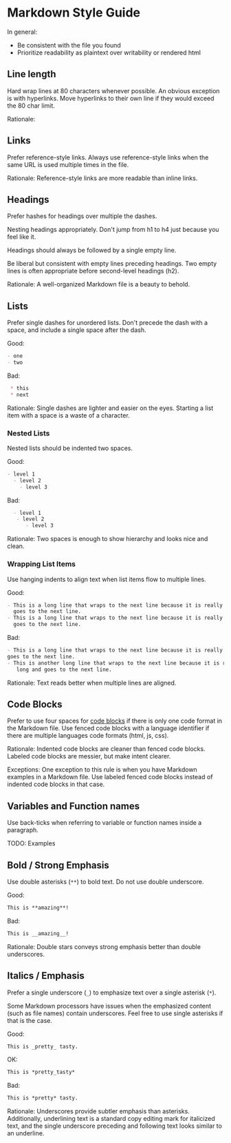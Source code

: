 # Markdown Style Guide

In general:

- Be consistent with the file you found
- Prioritize readability as plaintext over writability or rendered html


## Line length

Hard wrap lines at 80 characters whenever possible. An obvious exception is with
hyperlinks. Move hyperlinks to their own line if they would exceed the 80 char
limit.

Rationale:


## Links

Prefer reference-style links. Always use reference-style links when the same
URL is used multiple times in the file.

Rationale: Reference-style links are more readable than inline links.


## Headings

Prefer hashes for headings over multiple the dashes.

Nesting headings appropriately. Don't jump from h1 to h4 just because you feel
like it.

Headings should always be followed by a single empty line.

Be liberal but consistent with empty lines preceding headings. Two empty lines
is often appropriate before second-level headings (h2).

Rationale: A well-organized Markdown file is a beauty to behold.


## Lists

Prefer single dashes for unordered lists. Don't precede the dash with a space,
and include a single space after the dash.

Good:

```markdown
- one
- two
```

Bad:

```markdown
 * this
 * next
```

Rationale: Single dashes are lighter and easier on the eyes. Starting a list
item with a space is a waste of a character.


### Nested Lists

Nested lists should be indented two spaces.

Good:

```markdown
- level 1
  - level 2
    - level 3
```

Bad:

```markdown
  - level 1
   - level 2
      - level 3
```

Rationale: Two spaces is enough to show hierarchy and looks nice and clean.


### Wrapping List Items

Use hanging indents to align text when list items flow to multiple lines.

Good:

```markdown
- This is a long line that wraps to the next line because it is really long and
  goes to the next line.
- This is a long line that wraps to the next line because it is really long and
  goes to the next line.
```

Bad:

```markdown
- This is a long line that wraps to the next line because it is really long and
goes to the next line.
- This is another long line that wraps to the next line because it is really
   long and goes to the next line.
```

Rationale: Text reads better when multiple lines are aligned.


## Code Blocks

Prefer to use four spaces for [code blocks] if there is only one code format in
the Markdown file. Use fenced code blocks with a language identifier if there
are multiple languages code formats (html, js, css).

Rationale: Indented code blocks are cleaner than fenced code blocks. Labeled
code blocks are messier, but make intent clearer.

Exceptions: One exception to this rule is when you have Markdown examples in a
Markdown file. Use labeled fenced code blocks instead of indented code blocks
in that case.

[Code Blocks]: http://daringfireball.net/projects/markdown/syntax#precode
[Fenced Code Blocks]: https://help.github.com/articles/github-flavored-markdown/#fenced-code-blocks

## Variables and Function names

Use back-ticks when referring to variable or function names inside a paragraph.

TODO: Examples

## Bold / Strong Emphasis

Use double asterisks (`**`) to bold text. Do not use double underscore.

Good:

```markdown
This is **amazing**!
```

Bad:

```markdown
This is __amazing__!
```

Rationale: Double stars conveys strong emphasis better than double underscores.


## Italics / Emphasis

Prefer a single underscore (`_`) to emphasize text over a single asterisk (`*`).

Some Markdown processors have issues when the emphasized content (such as file
names) contain underscores. Feel free to use single asterisks if that is the
case.

Good:

```markdown
This is _pretty_ tasty.
```

OK:

```markdown
This is *pretty_tasty*
```

Bad:

```markdown
This is *pretty* tasty.
```

Rationale: Underscores provide subtler emphasis than asterisks. Additionally,
underlining text is a standard copy editing mark for italicized text, and the
single underscore preceding and following text looks similar to an underline.
